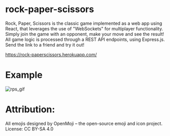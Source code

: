 # rock-paper-scissors
Rock, Paper, Scissors is the classic game implemented as a web app using React, that leverages the use of "WebSockets" for multiplayer functionality. Simply join the game with an opponent, make your move and see the result! All game logic is processed through a REST API endpoints, using Express.js. Send the link to a friend and try it out!

https://rock-paperscissors.herokuapp.com/

# Example
![rps_gif](https://user-images.githubusercontent.com/36434100/121752890-2ad43480-cadf-11eb-9862-0fa49264d253.gif)

# Attribution:
All emojis designed by OpenMoji – the open-source emoji and icon project. License: CC BY-SA 4.0
